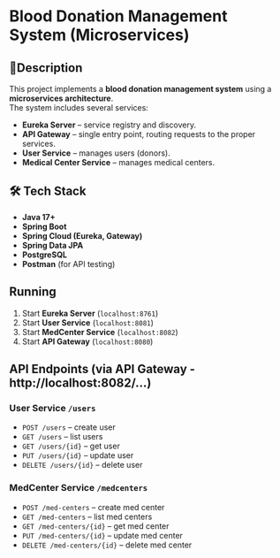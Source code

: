 # Blood Donation Management System (Microservices)

## 📌Description
This project implements a **blood donation management system** using a **microservices architecture**.  
The system includes several services:
- **Eureka Server** – service registry and discovery.
- **API Gateway** – single entry point, routing requests to the proper services.
- **User Service** – manages users (donors).
- **Medical Center Service** – manages medical centers.

## 🛠 Tech Stack
- **Java 17+**
- **Spring Boot**
- **Spring Cloud (Eureka, Gateway)**
- **Spring Data JPA**
- **PostgreSQL**
- **Postman** (for API testing)
  
## Running
1. Start **Eureka Server** (`localhost:8761`)  
2. Start **User Service** (`localhost:8081`)  
3. Start **MedCenter Service** (`localhost:8082`)
4. Start **API Gateway** (`localhost:8080`)

## API Endpoints (via API Gateway - http://localhost:8082/...)

### User Service `/users`
- `POST /users` – create user  
- `GET /users` – list users  
- `GET /users/{id}` – get user  
- `PUT /users/{id}` – update user  
- `DELETE /users/{id}` – delete user  

### MedCenter Service `/medcenters`
- `POST /med-centers` – create med center  
- `GET /med-centers` – list med centers  
- `GET /med-centers/{id}` – get med center  
- `PUT /med-centers/{id}` – update med center  
- `DELETE /med-centers/{id}` – delete med center  



